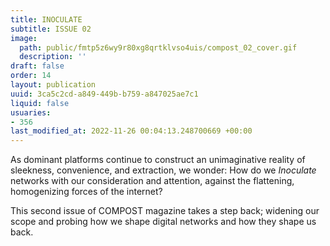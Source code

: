 ```yaml
---
title: INOCULATE
subtitle: ISSUE 02
image:
  path: public/fmtp5z6wy9r80xg8qrtklvso4uis/compost_02_cover.gif
  description: ''
draft: false
order: 14
layout: publication
uuid: 3ca5c2cd-a849-449b-b759-a847025ae7c1
liquid: false
usuaries:
- 356
last_modified_at: 2022-11-26 00:04:13.248700669 +00:00
---
```


<p>As dominant platforms continue to construct an unimaginative reality of sleekness, convenience, and extraction, we wonder: How do we <em>Inoculate</em> networks with our consideration and attention, against the flattening, homogenizing forces of the internet?</p><p>This second issue of COMPOST magazine takes a step back; widening our scope and probing how we shape digital networks and how they shape us back.</p>